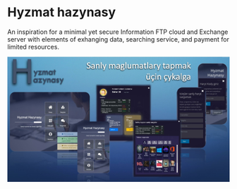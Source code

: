 # Hyzmat hazynasy

An inspiration for a minimal yet secure Information FTP cloud and Exchange server with elements of exhanging data, searching service, and payment for limited resources.

![Hyzmat hazynasy](hyzmat_hazynasy.jpg)

